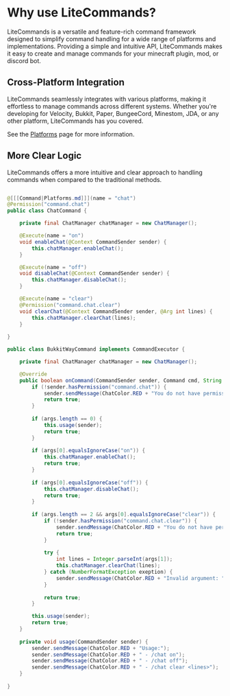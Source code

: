 # Why use LiteCommands?

LiteCommands is a versatile and feature-rich command framework
designed to simplify command handling for a wide range of platforms and implementations.
Providing a simple and intuitive API, LiteCommands makes it easy to create and manage commands
for your minecraft plugin, mod, or discord bot.

## Cross-Platform Integration
LiteCommands seamlessly integrates with various platforms, making it effortless to manage
commands across different systems.
Whether you're developing for Velocity, Bukkit, Paper, BungeeCord, Minestom, JDA,
or any other platform, LiteCommands has you covered.

See the [Platforms](Platforms.md) page for more information.

## More Clear Logic

LiteCommands offers a more intuitive and clear approach to handling commands when
compared to the traditional methods.

<tabs>
<tab title="LiteCommands">

```java

@[[[Command|Platforms.md]]](name = "chat")
@Permission("command.chat")
public class ChatCommand {

    private final ChatManager chatManager = new ChatManager();

    @Execute(name = "on")
    void enableChat(@Context CommandSender sender) {
        this.chatManager.enableChat();
    }

    @Execute(name = "off")
    void disableChat(@Context CommandSender sender) {
        this.chatManager.disableChat();
    }

    @Execute(name = "clear")
    @Permission("command.chat.clear")
    void clearChat(@Context CommandSender sender, @Arg int lines) {
        this.chatManager.clearChat(lines);
    }
    
}
```

</tab>
<tab title="Traditional">

```Java
public class BukkitWayCommand implements CommandExecutor {

    private final ChatManager chatManager = new ChatManager();

    @Override
    public boolean onCommand(CommandSender sender, Command cmd, String label, String[] args) {
        if (!sender.hasPermission("command.chat")) {
            sender.sendMessage(ChatColor.RED + "You do not have permission to use this command.");
            return true;
        }
        
        if (args.length == 0) {
            this.usage(sender);
            return true;
        }
        
        if (args[0].equalsIgnoreCase("on")) {
            this.chatManager.enableChat();
            return true;
        }
        
        if (args[0].equalsIgnoreCase("off")) {
            this.chatManager.disableChat();
            return true;
        }
        
        if (args.length == 2 && args[0].equalsIgnoreCase("clear")) {
            if (!sender.hasPermission("command.chat.clear")) {
                sender.sendMessage(ChatColor.RED + "You do not have permission to use this command.");
                return true;
            }
            
            try {
                int lines = Integer.parseInt(args[1]);
                this.chatManager.clearChat(lines);
            } catch (NumberFormatException exeption) {
                sender.sendMessage(ChatColor.RED + "Invalid argument: " + args[1] + " is not a number.");
            }
            
            return true;
        }

        this.usage(sender);
        return true;
    }
    
    private void usage(CommandSender sender) {
        sender.sendMessage(ChatColor.RED + "Usage:");
        sender.sendMessage(ChatColor.RED + " - /chat on");
        sender.sendMessage(ChatColor.RED + " - /chat off");
        sender.sendMessage(ChatColor.RED + " - /chat clear <lines>");
    }
    
}
```
</tab>
</tabs>
